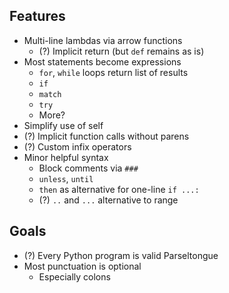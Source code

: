 ## Features

* Multi-line lambdas via arrow functions
  * (?) Implicit return (but `def` remains as is)
* Most statements become expressions
  * `for`, `while` loops return list of results
  * `if`
  * `match`
  * `try`
  * More?
* Simplify use of self
* (?) Implicit function calls without parens
* (?) Custom infix operators
* Minor helpful syntax
  * Block comments via `###`
  * `unless`, `until`
  * `then` as alternative for one-line `if ...:`
  * (?) `..` and `...` alternative to range

## Goals

* (?) Every Python program is valid Parseltongue
* Most punctuation is optional
  * Especially colons
